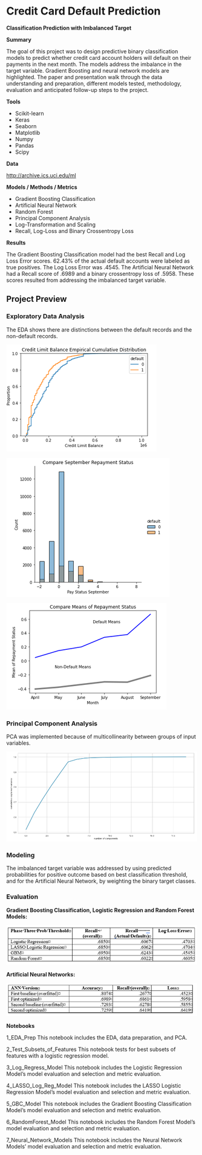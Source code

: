 # Credit Card Default Prediction

**Classification Prediction with Imbalanced Target**

**Summary**

The goal of this project was to design predictive binary classification models to predict whether credit card account holders will default on their payments in the next month.  The models address the imbalance in the target variable.  Gradient Boosting and neural network models are highlighted.  The paper and presentation walk through the data understanding and preparation, different models tested, methodology, evaluation and anticipated follow-up steps to the project.  

**Tools**
* Scikit-learn 
* Keras
* Seaborn
* Matplotlib
* Numpy
* Pandas
* Scipy

**Data**

http://archive.ics.uci.edu/ml 

**Models / Methods / Metrics**
* Gradient Boosting Classification 
* Artificial Neural Network
* Random Forest
* Principal Component Analysis
* Log-Transformation and Scaling
* Recall, Log-Loss and Binary Crossentropy Loss

**Results**

The Gradient Boosting Classification model had the best Recall and Log Loss Error scores.  62.43% of the actual default accounts were labeled as true positives.  The Log Loss Error was .4545.  The Artificial Neural Network had a Recall score of .6989 and a binary crossentropy loss of .5958.  These scores resulted from addressing the imbalanced target variable.

## Project Preview

### Exploratory Data Analysis

The EDA shows there are distinctions between the default records and the non-default records.

![ECD](/images/ECD.PNG)

![PAY1](/images/Pay1.PNG)

![MEAN](/images/mean.PNG)

### Principal Component Analysis

PCA was implemented because of multicollinearity between groups of input variables.

![PCA](/images/PCA.PNG)

### Modeling

The imbalanced target variable was addressed by using predicted probabilities for positive outcome based on best classification threshold, and for the Artificial Neural Network, by weighting the binary target classes.


### Evaluation

**Gradient Boosting Classification, Logistic Regression and Random Forest Models:**

![RESULTS1](/images/Results1.PNG)

**Artificial Neural Networks:**

![ANNRESULTS](/images/ResultsANN.PNG)


**Notebooks**

1_EDA_Prep
This notebook includes the EDA, data preparation, and PCA.

2_Test_Subsets_of_Features
This notebook tests for best subsets of features with a logistic regression model.

3_Log_Regress_Model
This notebook includes the Logistic Regression Model’s model evaluation and selection and metric evaluation.

4_LASSO_Log_Reg_Model
This notebook includes the LASSO Logistic Regression Model’s model evaluation and selection and metric evaluation.

5_GBC_Model
This notebook includes the Gradient Boosting Classification Model’s model evaluation and selection and metric evaluation.

6_RandomForest_Model
This notebook includes the Random Forest Model’s model evaluation and selection and metric evaluation.

7_Neural_Network_Models
This notebook includes the Neural Network Models’ model evaluation and selection and metric evaluation.
